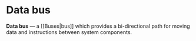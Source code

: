 # Data bus
**Data bus** — a [[Buses|bus]] which provides a bi-directional path for moving
data and instructions between system components.
